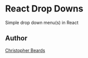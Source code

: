 # React Drop Downs

Simple drop down menu(s) in React

## Author

[Christopher Beards](https://www.linkedin.com/in/christopher-beards-1292b529/)
